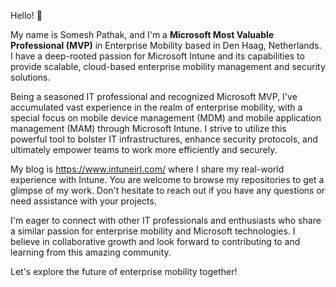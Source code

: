 Hello! 👋

My name is Somesh Pathak, and I'm a **Microsoft Most Valuable Professional (MVP)** in Enterprise Mobility based in Den Haag, Netherlands. I have a deep-rooted passion for Microsoft Intune and its capabilities to provide scalable, cloud-based enterprise mobility 
management and security solutions.

Being a seasoned IT professional and recognized Microsoft MVP, I've accumulated vast experience in the realm of enterprise mobility, with a special focus on mobile device management (MDM) and mobile application management (MAM) through Microsoft Intune. I strive 
to utilize this powerful tool to bolster IT infrastructures, enhance security protocols, and ultimately empower teams to work more efficiently and securely.

My blog is https://www.intuneirl.com/ where I share my real-world experience with Intune. You are welcome to browse my repositories to get a glimpse of my work. Don't hesitate to reach out if you have any questions or need assistance with your projects.

I'm eager to connect with other IT professionals and enthusiasts who share a similar passion for enterprise mobility and Microsoft technologies. I believe in collaborative growth and look forward to contributing to and learning from this amazing community. 

Let's explore the future of enterprise mobility together!
